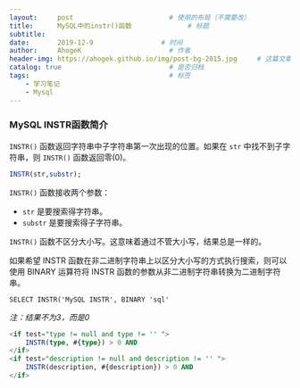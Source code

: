 ```yaml
---
layout:     post                        # 使用的布局（不需要改）
title:      MySQL中的instr()函数              # 标题
subtitle:   
date:       2019-12-9                 # 时间
author:     AhogeK                      # 作者
header-img: https://ahogek.github.io/img/post-bg-2015.jpg     # 这篇文章标题背景图片
catalog: true                           # 是否归档
tags:                                   # 标签
    - 学习笔记
    - Mysql
---
```

### MySQL INSTR函数简介

``INSTR()`` 函数返回字符串中子字符串第一次出现的位置。如果在 ``str`` 中找不到子字符串，则 ``INSTR()`` 函数返回零(0)。

```sql
INSTR(str,substr);
```

``INSTR()`` 函数接收两个参数：
* ``str`` 是要搜索得字符串。
* ``substr`` 是要搜索得子字符串。

``INSTR()`` 函数不区分大小写。这意味着通过不管大小写，结果总是一样的。

如果希望 INSTR 函数在非二进制字符串上以区分大小写的方式执行搜索，则可以使用 BINARY 运算符将 INSTR 函数的参数从非二进制字符串转换为二进制字符串。

``SELECT INSTR('MySQL INSTR', BINARY 'sql'``

*注：结果不为3，而是0*

```sql
<if test="type != null and type != '' ">
    INSTR(type, #{type}) > 0 AND
</if>
<if test="description != null and description != '' ">
    INSTR(description, #{description}) > 0 AND
</if>
```